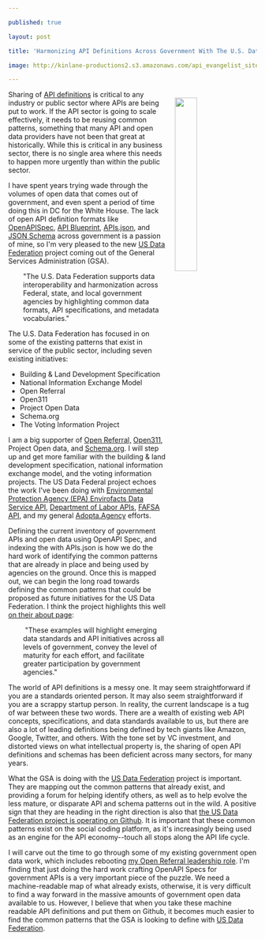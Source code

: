 ---
published: true
layout: post
title: 'Harmonizing API Definitions Across Government With The U.S. Data Federation'
image: http://kinlane-productions2.s3.amazonaws.com/api_evangelist_site/blog/usdf_logo.png
---

<p><img style="padding: 15px;" src="https://kinlane-productions2.s3.amazonaws.com/api_evangelist_site/blog/usdf_logo.png" alt="" width="30%" align="right" />
<p>Sharing of <a href="http://definitions.apievangelist.com/">API definitions</a> is critical to any industry or public sector where APIs are being put to work. If the API sector is going to scale effectively, it needs to be reusing common patterns, something that many API and open data providers have not been that great at historically. While this is critical in any business sector, there is no single area where this needs to happen more urgently than within the public sector.
<p>I have spent years trying wade through the volumes of open data that comes out of government, and even spent a period of time doing this in DC for the White House. The lack of open API definition formats like <a href="https://openapis.org/specification">OpenAPISpec</a>, <a href="http://apiblueprint.org">API Blueprint</a>, <a href="http://apisjson.org">APIs.json</a>, and <a href="https://json-schema.org/">JSON Schema</a> across government is a passion of mine, so I'm very pleased to the&nbsp;new <a href="https://federation.data.gov/">US Data Federation</a> project coming out of the General Services Administration (GSA).
<p style="padding-left: 30px;">"The U.S. Data Federation supports data interoperability and harmonization across Federal, state, and local government agencies by highlighting common data formats, API specifications, and metadata vocabularies."
<p>The&nbsp;U.S. Data Federation has focused in on some of the existing patterns that exist in service of the public sector, including seven existing initiatives:
<ul>
<li>Building &amp; Land Development Specification</li>
<li>National Information Exchange Model</li>
<li>Open Referral</li>
<li>Open311</li>
<li>Project Open Data</li>
<li>Schema.org</li>
<li>The Voting Information Project</li>
</ul>
<p>I am a big supporter of <a href="http://apievangelist.com/2016/03/31/gathering-my-thoughts-about-open-referral-and-the-human-services-api/">Open Referral,</a> <a href="http://open311.org">Open311</a>, Project Open data, and <a href="http://schema.org.apis.apievangelist.com/">Schema.org</a>. I will step up and get more familiar&nbsp;with the building &amp; land development specification, national information exchange model, and the voting information projects. The US Data Federal project echoes the work I've been doing with <a href="http://apievangelist.com/2015/07/25/taking-a-look-at-whats-next-for-the-environmental-protection-agency-epa-envirofacts-data-service-api/">Environmental Protection Agency (EPA) Envirofacts Data Service API</a>, <a href="http://apievangelist.com/2016/09/26/taking-another-look-at-the-department-of-labor-api-efforts/">Department of Labor APIs</a>, <a href="https://github.com/ed-data/fafsa-api">FAFSA API</a>, and my general <a href="http://adopta.agency">Adopta.Agency</a> efforts.
<p>Defining the current inventory of government APIs and open data using OpenAPI Spec, and indexing the with APIs.json&nbsp;is how we do the hard work of identifying the common patterns that are already in place&nbsp;and being used by agencies on the ground. Once this is mapped out, we can begin the long road towards defining the common patterns that could be proposed as future initiatives for the US Data Federation. I think the project highlights this well <a href="https://federation.data.gov/about/">on their about page</a>:
<p style="padding-left: 30px;">&nbsp;"These examples will highlight emerging data standards and API initiatives across all levels of government, convey the level of maturity for each effort, and facilitate greater participation by government agencies."
<p>The world of API definitions is a messy one. It may seem straightforward if you are a standards&nbsp;oriented person. It may also seem straightforward if you are a scrappy startup person. In reality, the current landscape is a tug of war&nbsp;between these two words. There are a wealth of existing web API concepts, specifications, and data standards available to us, but there are also a lot of leading definitions being defined by tech giants like Amazon, Google, Twitter, and others. With the tone set by VC investment, and distorted views on what intellectual property is, the sharing of open API definitions and schemas has been deficient across many sectors, for many years.
<p>What the GSA is doing with the&nbsp;<a href="https://federation.data.gov/">US Data Federation</a>&nbsp;project is important. They are mapping out the common patterns that already exist, and providing a forum for helping identify others, as well as to help evolve the less mature, or disparate API and schema patterns out in the wild. A positive sign that they are heading in the right direction is also that <a href="https://github.com/GSA/us-data-federation">the&nbsp;US Data Federation&nbsp;project is operating on Github</a>. It is important that these common patterns exist on the social coding platform, as it's increasingly being used as an engine for the API economy--touch all stops along the API life cycle.
<p>I will carve out the time to go through some of my existing government open data work, which includes rebooting <a href="http://apievangelist.com/2016/03/31/gathering-my-thoughts-about-open-referral-and-the-human-services-api/">my Open Referral leadership role</a>. I'm finding that just doing the hard work crafting OpenAPI Specs for government APIs is a very important piece of the puzzle. We need a machine-readable map of what already exists, otherwise, it is very difficult to find a way forward in the massive amounts of government open data available to us. However, I believe that when you take these machine readable API definitions and put them on Github, it becomes much easier to find the common patterns that the GSA is looking to define with&nbsp;<a href="https://federation.data.gov/">US Data Federation</a>.

